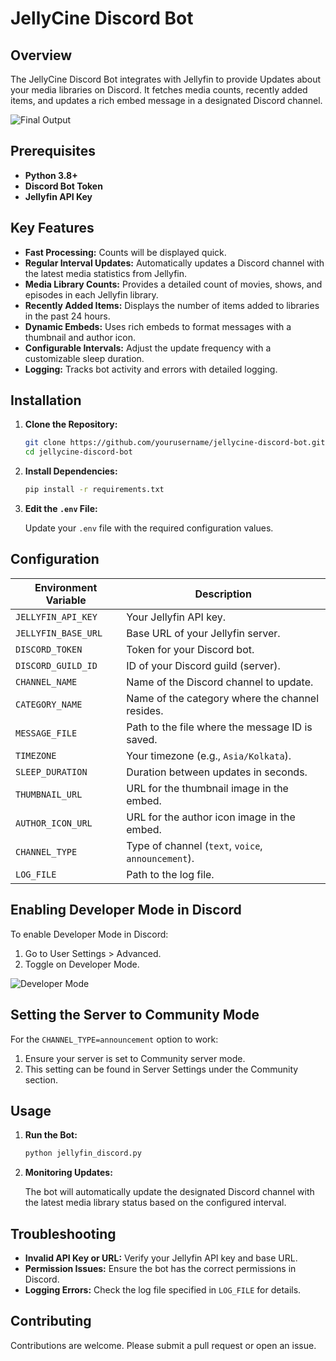 # JellyCine Discord Bot

## Overview

The JellyCine Discord Bot integrates with Jellyfin to provide Updates about your media libraries on Discord. It fetches media counts, recently added items, and updates a rich embed message in a designated Discord channel.

![Final Output](https://i.imgur.com/F5SS5Ug.png)

## Prerequisites

- **Python 3.8+**
- **Discord Bot Token**
- **Jellyfin API Key**

## Key Features

- **Fast Processing:** Counts will be displayed quick. 
- **Regular Interval  Updates:** Automatically updates a Discord channel with the latest media statistics from Jellyfin.
- **Media Library Counts:** Provides a detailed count of movies, shows, and episodes in each Jellyfin library.
- **Recently Added Items:** Displays the number of items added to libraries in the past 24 hours.
- **Dynamic Embeds:** Uses rich embeds to format messages with a thumbnail and author icon.
- **Configurable Intervals:** Adjust the update frequency with a customizable sleep duration.
- **Logging:** Tracks bot activity and errors with detailed logging.

## Installation

1. **Clone the Repository:**

    ```sh
    git clone https://github.com/yourusername/jellycine-discord-bot.git
    cd jellycine-discord-bot
    ```

2. **Install Dependencies:**

    ```sh
    pip install -r requirements.txt
    ```

3. **Edit the `.env` File:**

    Update your `.env` file with the required configuration values.

## Configuration

| Environment Variable | Description                                           |
|----------------------|-------------------------------------------------------|
| `JELLYFIN_API_KEY`   | Your Jellyfin API key.                               |
| `JELLYFIN_BASE_URL`  | Base URL of your Jellyfin server.                    |
| `DISCORD_TOKEN`      | Token for your Discord bot.                          |
| `DISCORD_GUILD_ID`   | ID of your Discord guild (server).                    |
| `CHANNEL_NAME`       | Name of the Discord channel to update.               |
| `CATEGORY_NAME`      | Name of the category where the channel resides.      |
| `MESSAGE_FILE`       | Path to the file where the message ID is saved.      |
| `TIMEZONE`           | Your timezone (e.g., `Asia/Kolkata`).                |
| `SLEEP_DURATION`     | Duration between updates in seconds.                |
| `THUMBNAIL_URL`      | URL for the thumbnail image in the embed.           |
| `AUTHOR_ICON_URL`    | URL for the author icon image in the embed.         |
| `CHANNEL_TYPE`       | Type of channel (`text`, `voice`, `announcement`).  |
| `LOG_FILE`           | Path to the log file.                               |

## Enabling Developer Mode in Discord

To enable Developer Mode in Discord:
1. Go to User Settings > Advanced.
2. Toggle on Developer Mode.

![Developer Mode](https://i.imgur.com/JdWaRKp.png)

## Setting the Server to Community Mode

For the `CHANNEL_TYPE=announcement` option to work:
1. Ensure your server is set to Community server mode.
2. This setting can be found in Server Settings under the Community section.

## Usage

1. **Run the Bot:**

    ```sh
    python jellyfin_discord.py
    ```

2. **Monitoring Updates:**

    The bot will automatically update the designated Discord channel with the latest media library status based on the configured interval.

## Troubleshooting

- **Invalid API Key or URL:** Verify your Jellyfin API key and base URL.
- **Permission Issues:** Ensure the bot has the correct permissions in Discord.
- **Logging Errors:** Check the log file specified in `LOG_FILE` for details.

## Contributing

Contributions are welcome. Please submit a pull request or open an issue.
